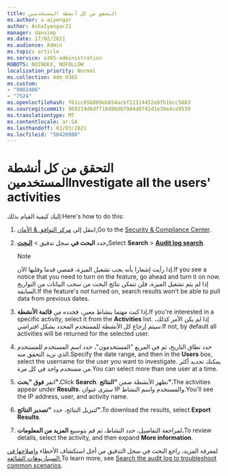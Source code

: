```yaml
---
title: التحقق من كل أنشطة المستخدمين
ms.author: v-aiyengar
author: AshaIyengar21
manager: dansimp
ms.date: 17/02/2021
ms.audience: Admin
ms.topic: article
ms.service: o365-administration
ROBOTS: NOINDEX, NOFOLLOW
localization_priority: Normal
ms.collection: Adm_O365
ms.custom:
- "9002486"
- "7524"
ms.openlocfilehash: f61cc65b889eb854acbf22314452e8fb1bcc5883
ms.sourcegitcommit: 969219d6dff18d86d679d4d8741d1e39e4ce9539
ms.translationtype: MT
ms.contentlocale: ar-SA
ms.lasthandoff: 03/03/2021
ms.locfileid: "50426986"
---
```

# <a name="investigate-all-the-users-activities"></a><span data-ttu-id="9d339-102">التحقق من كل أنشطة المستخدمين</span><span class="sxs-lookup"><span data-stu-id="9d339-102">Investigate all the users' activities</span></span>

<span data-ttu-id="9d339-103">إليك كيفية القيام بذلك:</span><span class="sxs-lookup"><span data-stu-id="9d339-103">Here's how to do this:</span></span>

1. <span data-ttu-id="9d339-104">انتقل إلى [مركز التوافق & الأمان.](https://go.microsoft.com/fwlink/p/?linkid=2077143)</span><span class="sxs-lookup"><span data-stu-id="9d339-104">Go to the [Security & Compliance Center](https://go.microsoft.com/fwlink/p/?linkid=2077143).</span></span>
1. <span data-ttu-id="9d339-105">حدد **البحث في** سجل تدقيق  >  **[البحث.](https://go.microsoft.com/fwlink/?linkid=2103759)**</span><span class="sxs-lookup"><span data-stu-id="9d339-105">Select **Search** > **[Audit log search](https://go.microsoft.com/fwlink/?linkid=2103759)**.</span></span>
    > [!NOTE]
    > <span data-ttu-id="9d339-106">إذا رأيت إشعارا بأنه يجب تشغيل الميزة، فمضي قدما وقلبها الآن.</span><span class="sxs-lookup"><span data-stu-id="9d339-106">If you see a notice that you need to turn on the feature, go ahead and turn it on now.</span></span> <span data-ttu-id="9d339-107">إذا لم يتم تشغيل الميزة، فلن تتمكن نتائج البحث من سحب البيانات من التواريخ السابقة.</span><span class="sxs-lookup"><span data-stu-id="9d339-107">If the feature's not turned on, search results won't be able to pull data from previous dates.</span></span>

1. <span data-ttu-id="9d339-108">إذا كنت مهتما بنشاط معين، فحدده من **قائمة الأنشطة.**</span><span class="sxs-lookup"><span data-stu-id="9d339-108">If you're interested in a specific activity, select it from the **Activities** list.</span></span> <span data-ttu-id="9d339-109">إذا لم يكن الأمر كذلك، سيتم إرجاع كل الأنشطة للمستخدم المحدد بشكل افتراضي.</span><span class="sxs-lookup"><span data-stu-id="9d339-109">If not, by default all activities will be returned for the selected user.</span></span>
1. <span data-ttu-id="9d339-110">حدد نطاق التاريخ، ثم  في المربع "المستخدمون"، حدد اسم المستخدم للمستخدم الذي تريد التحقق منه.</span><span class="sxs-lookup"><span data-stu-id="9d339-110">Specify the date range, and then in the **Users** box, select the username for the user you want to investigate.</span></span> <span data-ttu-id="9d339-111">يمكنك تحديد أكثر من مستخدم واحد في كل مرة.</span><span class="sxs-lookup"><span data-stu-id="9d339-111">You can select more than one user at a time.</span></span>
1. <span data-ttu-id="9d339-112">انقر **فوق "بحث".**</span><span class="sxs-lookup"><span data-stu-id="9d339-112">Click **Search**.</span></span> <span data-ttu-id="9d339-113">تظهر الأنشطة ضمن **"النتائج".**</span><span class="sxs-lookup"><span data-stu-id="9d339-113">The activities appear under **Results**.</span></span> <span data-ttu-id="9d339-114">سترى عنوان IP والمستخدم واسم النشاط.</span><span class="sxs-lookup"><span data-stu-id="9d339-114">You'll see the IP address, user, and activity name.</span></span>
1. <span data-ttu-id="9d339-115">لتنزيل النتائج، حدد **"تصدير النتائج".**</span><span class="sxs-lookup"><span data-stu-id="9d339-115">To download the results, select **Export Results**.</span></span>
1. <span data-ttu-id="9d339-116">لمراجعة التفاصيل، حدد النشاط، ثم قم بتوسيع **المزيد من المعلومات.**</span><span class="sxs-lookup"><span data-stu-id="9d339-116">To review details, select the activity, and then expand **More information**.</span></span>

<span data-ttu-id="9d339-117">لمعرفة المزيد، راجع البحث في سجل التدقيق من أجل استكشاف الأخطاء [وإصلاحها في السيناريوهات الشائعة.](https://go.microsoft.com/fwlink/?linkid=2103944)</span><span class="sxs-lookup"><span data-stu-id="9d339-117">To learn more, see [Search the audit log to troubleshoot common scenarios](https://go.microsoft.com/fwlink/?linkid=2103944).</span></span>